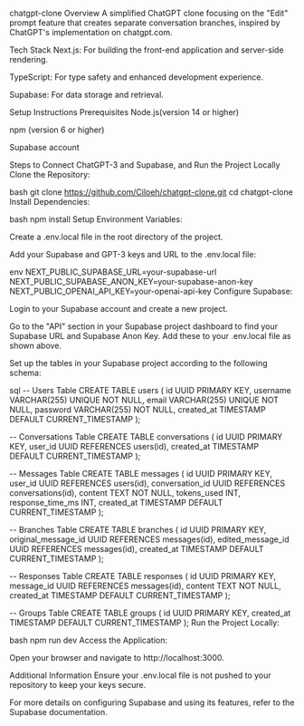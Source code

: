 chatgpt-clone
Overview
A simplified ChatGPT clone focusing on the "Edit" prompt feature that creates separate conversation branches, inspired by ChatGPT's implementation on chatgpt.com.

Tech Stack
Next.js: For building the front-end application and server-side rendering.

TypeScript: For type safety and enhanced development experience.

Supabase: For data storage and retrieval.

Setup Instructions
Prerequisites
Node.js(version 14 or higher)

npm (version 6 or higher)

Supabase account

Steps to Connect ChatGPT-3 and Supabase, and Run the Project Locally
Clone the Repository:

bash
git clone https://github.com/Ciloeh/chatgpt-clone.git
cd chatgpt-clone
Install Dependencies:

bash
npm install
Setup Environment Variables:

Create a .env.local file in the root directory of the project.

Add your Supabase and GPT-3 keys and URL to the .env.local file:

env
NEXT_PUBLIC_SUPABASE_URL=your-supabase-url
NEXT_PUBLIC_SUPABASE_ANON_KEY=your-supabase-anon-key
NEXT_PUBLIC_OPENAI_API_KEY=your-openai-api-key
Configure Supabase:

Login to your Supabase account and create a new project.

Go to the "API" section in your Supabase project dashboard to find your Supabase URL and Supabase Anon Key. Add these to your .env.local file as shown above.

Set up the tables in your Supabase project according to the following schema:

sql
-- Users Table
CREATE TABLE users (
    id UUID PRIMARY KEY,
    username VARCHAR(255) UNIQUE NOT NULL,
    email VARCHAR(255) UNIQUE NOT NULL,
    password VARCHAR(255) NOT NULL,
    created_at TIMESTAMP DEFAULT CURRENT_TIMESTAMP
);

-- Conversations Table
CREATE TABLE conversations (
    id UUID PRIMARY KEY,
    user_id UUID REFERENCES users(id),
    created_at TIMESTAMP DEFAULT CURRENT_TIMESTAMP
);

-- Messages Table
CREATE TABLE messages (
    id UUID PRIMARY KEY,
    user_id UUID REFERENCES users(id),
    conversation_id UUID REFERENCES conversations(id),
    content TEXT NOT NULL,
    tokens_used INT,
    response_time_ms INT,
    created_at TIMESTAMP DEFAULT CURRENT_TIMESTAMP
);

-- Branches Table
CREATE TABLE branches (
    id UUID PRIMARY KEY,
    original_message_id UUID REFERENCES messages(id),
    edited_message_id UUID REFERENCES messages(id),
    created_at TIMESTAMP DEFAULT CURRENT_TIMESTAMP
);

-- Responses Table
CREATE TABLE responses (
    id UUID PRIMARY KEY,
    message_id UUID REFERENCES messages(id),
    content TEXT NOT NULL,
    created_at TIMESTAMP DEFAULT CURRENT_TIMESTAMP
);

-- Groups Table
CREATE TABLE groups (
    id UUID PRIMARY KEY,
    created_at TIMESTAMP DEFAULT CURRENT_TIMESTAMP
);
Run the Project Locally:

bash
npm run dev
Access the Application:

Open your browser and navigate to http://localhost:3000.

Additional Information
Ensure your .env.local file is not pushed to your repository to keep your keys secure.

For more details on configuring Supabase and using its features, refer to the Supabase documentation.

